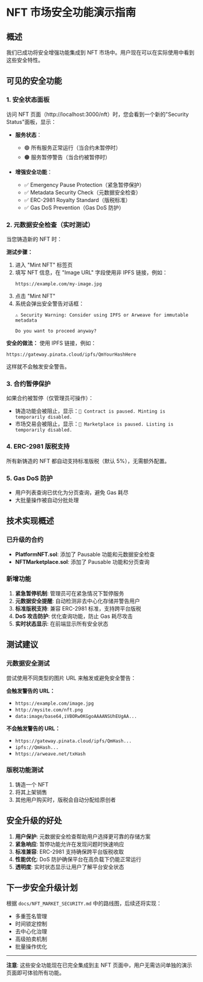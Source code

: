 # NFT 市场安全功能演示指南

## 概述
我们已成功将安全增强功能集成到 NFT 市场中。用户现在可以在实际使用中看到这些安全特性。

## 可见的安全功能

### 1. 安全状态面板
访问 NFT 页面（http://localhost:3000/nft）时，您会看到一个新的"Security Status"面板，显示：

- **服务状态**：
  - 🟢 所有服务正常运行（当合约未暂停时）
  - 🟠 服务暂停警告（当合约被暂停时）

- **增强安全功能**：
  - ✅ Emergency Pause Protection（紧急暂停保护）
  - ✅ Metadata Security Check（元数据安全检查）
  - ✅ ERC-2981 Royalty Standard（版税标准）
  - ✅ Gas DoS Prevention（Gas DoS 防护）

### 2. 元数据安全检查（实时测试）
当您铸造新的 NFT 时：

**测试步骤：**
1. 进入 "Mint NFT" 标签页
2. 填写 NFT 信息，在 "Image URL" 字段使用非 IPFS 链接，例如：
   ```
   https://example.com/my-image.jpg
   ```
3. 点击 "Mint NFT"
4. 系统会弹出安全警告对话框：
   ```
   ⚠️ Security Warning: Consider using IPFS or Arweave for immutable metadata
   
   Do you want to proceed anyway?
   ```

**安全的做法：**
使用 IPFS 链接，例如：
```
https://gateway.pinata.cloud/ipfs/QmYourHashHere
```
这样就不会触发安全警告。

### 3. 合约暂停保护
如果合约被暂停（仅管理员可操作）：
- 铸造功能会被阻止，显示：`🚫 Contract is paused. Minting is temporarily disabled.`
- 市场交易会被阻止，显示：`🚫 Marketplace is paused. Listing is temporarily disabled.`

### 4. ERC-2981 版税支持
所有新铸造的 NFT 都自动支持标准版税（默认 5%），无需额外配置。

### 5. Gas DoS 防护
- 用户列表查询已优化为分页查询，避免 Gas 耗尽
- 大批量操作被自动分批处理

## 技术实现概述

### 已升级的合约
- **PlatformNFT.sol**: 添加了 Pausable 功能和元数据安全检查
- **NFTMarketplace.sol**: 添加了 Pausable 功能和分页查询

### 新增功能
1. **紧急暂停机制**: 管理员可在紧急情况下暂停服务
2. **元数据安全提醒**: 自动检测非去中心化存储并警告用户
3. **标准版税支持**: 兼容 ERC-2981 标准，支持跨平台版税
4. **DoS 攻击防护**: 优化查询功能，防止 Gas 耗尽攻击
5. **实时状态显示**: 在前端显示所有安全状态

## 测试建议

### 元数据安全测试
尝试使用不同类型的图片 URL 来触发或避免安全警告：

**会触发警告的 URL：**
- `https://example.com/image.jpg`
- `http://mysite.com/nft.png`
- `data:image/base64,iVBORw0KGgoAAAANSUhEUgAA...`

**不会触发警告的 URL：**
- `https://gateway.pinata.cloud/ipfs/QmHash...`
- `ipfs://QmHash...`
- `https://arweave.net/txHash`

### 版税功能测试
1. 铸造一个 NFT
2. 将其上架销售
3. 其他用户购买时，版税会自动分配给原创者

## 安全升级的好处

1. **用户保护**: 元数据安全检查帮助用户选择更可靠的存储方案
2. **紧急响应**: 暂停功能允许在发现问题时快速响应
3. **标准兼容**: ERC-2981 支持确保跨平台版税收取
4. **性能优化**: DoS 防护确保平台在高负载下仍能正常运行
5. **透明度**: 实时状态显示让用户了解平台安全状态

## 下一步安全升级计划

根据 `docs/NFT_MARKET_SECURITY.md` 中的路线图，后续还将实现：
- 多重签名管理
- 时间锁定控制
- 去中心化治理
- 高级拍卖机制
- 批量操作优化

---

**注意**: 这些安全功能现在已完全集成到主 NFT 页面中，用户无需访问单独的演示页面即可体验所有功能。 